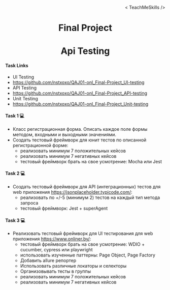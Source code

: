 <p align='right'>< TeachMeSkills /></p>
<h1 align='center'>Final Project</h1>
<h1 align='center'>Api Testing</h1>

#### Task Links
- UI Testing
- https://github.com/nstxoxo/QAJ01-onl_Final-Project_UI-testing
- API Testing
- https://github.com/nstxoxo/QAJ01-onl_Final-Project_API-testing
- Unit Testing
- https://github.com/nstxoxo/QAJ01-onl_Final-Project_Unit-testing

#### Task 1 💻
- Класс регистрационная форма. Описать каждое поле формы методом, входными и выходными значениями.
- Создать тестовый фреймворк для юнит тестов по описанной регистрационной форме:
	- реализовать минимум 7 положительных кейсов
	- реализовать минимум 7 негативных кейсов
	- тестовый фреймворк брать на свое усмотрение: Mocha или Jest


#### Task 2 💻
- Создать тестовый фреймворк для API (интеграционных) тестов для web приложения https://jsonplaceholder.typicode.com/:
	- реализовать по +/-5 (минимум 2) тестов на каждый тип метода запроса
	- тестовый фреймворк: Jest + superAgent


#### Task 3 💻
- Реализовать тестовый фреймворк для UI тестирования для web приложения https://www.onliner.by/:
	- тестовый фреймворк брать на свое усмотрение: WDIO + cucumber, cypress или playwright
	- использовать изученные паттерны: Page Object, Page Factory
	- Добавить allure репортер
	- Использовать различные локаторы и селекторы
	- Организовывать тесты в группы
	- реализовать минимум 7 положительных кейсов
	- реализовать минимум 7 негативных кейсов